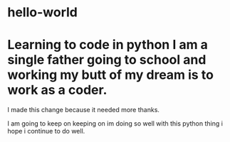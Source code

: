 # hello-world
Learning to code in python 
I am a single father going to school
and working my butt of my dream is to work as a coder.
====================================================
I made this change because it needed more thanks.

I am going to keep on keeping on im doing so well with this python thing i hope i continue to do well.
